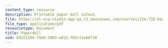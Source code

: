 ```yaml
---
content_type: resource
description: Printable paper doll cutout.
file: https://ol-ocw-studio-app-qa.s3.amazonaws.com/courses/21m-732-beginning-costume-design-and-construction-fall-2008/b922119479a05803ad12705c11a66f30_paperdoll.pdf
file_type: application/pdf
resourcetype: Document
title: Paperdoll
uid: b9221194-79a0-5803-ad12-705c11a66f30
---
```

